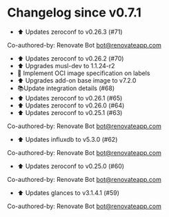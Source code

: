 # Changelog since v0.7.1
- ⬆ Updates zeroconf to v0.26.3 (#71)

Co-authored-by: Renovate Bot <bot@renovateapp.com> 
- ⬆ Updates zeroconf to v0.26.2 (#70) 
- ⬆ Upgrades musl-dev to 1.1.24-r2 
- 🔨 Implement OCI image specification on labels 
- ⬆ Upgrades add-on base image to v7.2.0 
- 📚Update integration details (#68) 
- ⬆ Updates zeroconf to v0.26.1 (#65) 
- ⬆ Updates zeroconf to v0.26.0 (#64) 
- ⬆ Updates zeroconf to v0.25.1 (#63)

Co-authored-by: Renovate Bot <bot@renovateapp.com> 
- ⬆ Updates influxdb to v5.3.0 (#62)

Co-authored-by: Renovate Bot <bot@renovateapp.com> 
- ⬆ Updates zeroconf to v0.25.0 (#60)

Co-authored-by: Renovate Bot <bot@renovateapp.com> 
- ⬆ Updates glances to v3.1.4.1 (#59)

Co-authored-by: Renovate Bot <bot@renovateapp.com> 
